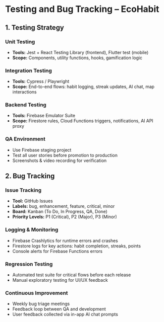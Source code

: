 # Testing and Bug Tracking – EcoHabit

## 1. Testing Strategy

### Unit Testing
- **Tools:** Jest + React Testing Library (frontend), Flutter test (mobile)
- **Scope:** Components, utility functions, hooks, gamification logic

### Integration Testing
- **Tools:** Cypress / Playwright
- **Scope:** End-to-end flows: habit logging, streak updates, AI chat, map interactions

### Backend Testing
- **Tools:** Firebase Emulator Suite
- **Scope:** Firestore rules, Cloud Functions triggers, notifications, AI API proxy

### QA Environment
- Use Firebase staging project
- Test all user stories before promotion to production
- Screenshots & video recording for verification

## 2. Bug Tracking

### Issue Tracking
- **Tool:** GitHub Issues
- **Labels:** bug, enhancement, feature, critical, minor
- **Board:** Kanban (To Do, In Progress, QA, Done)
- **Priority Levels:** P1 (Critical), P2 (Major), P3 (Minor)

### Logging & Monitoring
- Firebase Crashlytics for runtime errors and crashes
- Firestore logs for key actions: habit completion, streaks, points
- Console alerts for Firebase Functions errors

### Regression Testing
- Automated test suite for critical flows before each release
- Manual exploratory testing for UI/UX feedback

### Continuous Improvement
- Weekly bug triage meetings
- Feedback loop between QA and development
- User feedback collected via in-app AI chat prompts

